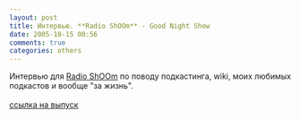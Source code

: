 ```yaml
---
layout: post
title: Интервью. **Radio ShOOm** - Good Night Show
date: 2005-10-15 00:56
comments: true
categories: others
---
```


Интервью для <a href="http://www.russianpodcasting.ru/podcast/radio_shoom">Radio ShOOm</a> по поводу подкастинга, wiki, моих любимых подкастов и вообще "за жизнь".<br/><br/><a href="http://russianpodcasting.ru/files/radio_shoom_2005_10_15_05_21_39.mp3">ссылка на выпуск</a>